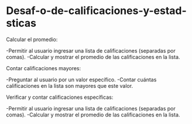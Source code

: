 # Desaf-o-de-calificaciones-y-estad-sticas

Calcular el promedio:

-Permitir al usuario ingresar una lista de calificaciones (separadas por comas).
-Calcular y mostrar el promedio de las calificaciones en la lista.

Contar calificaciones mayores:

-Preguntar al usuario por un valor específico.
-Contar cuántas calificaciones en la lista son mayores que este valor.


Verificar y contar calificaciones específicas:

-Permitir al usuario ingresar una lista de calificaciones (separadas por comas).
-Calcular y mostrar el promedio de las calificaciones en la lista.
